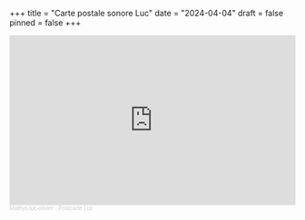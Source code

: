 +++
title = "Carte postale sonore Luc"
date = "2024-04-04"
draft = false
pinned = false
+++
<iframe width="100%" height="300" scrolling="no" frameborder="no" allow="autoplay" src="https://w.soundcloud.com/player/?url=https%3A//api.soundcloud.com/tracks/1792341799&color=%23ff5500&auto_play=false&hide_related=false&show_comments=true&show_user=true&show_reposts=false&show_teaser=true&visual=true"></iframe><div style="font-size: 10px; color: #cccccc;line-break: anywhere;word-break: normal;overflow: hidden;white-space: nowrap;text-overflow: ellipsis; font-family: Interstate,Lucida Grande,Lucida Sans Unicode,Lucida Sans,Garuda,Verdana,Tahoma,sans-serif;font-weight: 100;"><a href="https://soundcloud.com/mathys-luc-olivier" title="Mathys.luc-olivier" target="_blank" style="color: #cccccc; text-decoration: none;">Mathys.luc-olivier</a> · <a href="https://soundcloud.com/mathys-luc-olivier/postcarte-luc" title="Postcarte Luc" target="_blank" style="color: #cccccc; text-decoration: none;">Postcarte Luc</a></div>